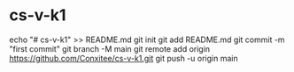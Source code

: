 # cs-v-k1
echo "# cs-v-k1" >> README.md
  git init
  git add README.md
  git commit -m "first commit"
  git branch -M main
  git remote add origin https://github.com/Conxitee/cs-v-k1.git
  git push -u origin main
